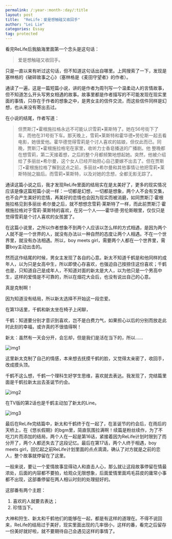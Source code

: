```yaml
---
permalink: /:year-:month-:day/:title
layout: post
title:  "ReLife：爱是想触碰又收回手"
author: "Lei Lie"
categories: Essay
tag: protected
---
```


看完ReLife后我脑海里面第一个念头是这句话：

> 爱是想触碰又收回手。

只是一直以来有听过这句话，但不知道这句话出自哪里。上网搜索了一下，发现是塞林格的《破碎故事之心》（塞林格是《麦田守望者》的作者）。

通读了一遍，这是一篇短篇小说，讲的是作者为周刊写一个温柔动人的言情故事，但不知道怎么开头写男女相遇的故事。故事里都是作者描写的不可能发现在现实里面的事情，只存在于作者的想象之中，是男女主的信件交流，而这些信件同样是幻想，也从来没有寄出去过。

在小说的结尾，作者写道：

> 但贾斯汀•霍根施拉格永远不可能认识雪莉•莱斯特了。她在56号街下了车，而他在31号街下车。那天晚上，雪莉•莱斯特和霍华德•劳伦斯一起去看电影，她很爱他。霍华德觉得雪莉是个讨人喜欢的姑娘，但仅此而已。同晚，贾斯汀•霍根施拉格宅在家里，收听力士香皂播送的广播剧。他
整晚都在想雪莉，第二天接着想，之后的整个月都频繁地想起她。突然，他被介绍给了多丽丝•希尔曼，这个女人已经开始担心自己要嫁不出去了。但在贾斯汀•霍根施拉格了解到这点之前，多丽丝•希尔曼和其他事情让他把雪莉•莱斯特抛之脑后。而雪莉•莱斯特，以及对她的念想，全都无影无踪了。

通读这篇小说之后，我才发现ReLife里面的结局实在是太美好了，更多的现实情况应该是像这篇短篇小说一样：一切都是幻想，一切都是想象，两个人不会有交集，也不会产生美好的恋情，再美好的恋情也会因为现实而被消磨，如同贾斯汀·霍根施拉格见到多丽丝·希尔曼之后，就不想想念雪莉·莱斯特了一样，而此前贾斯汀·霍根施拉格对于雪莉·莱斯特的喜欢，在另一个人——霍华德·劳伦斯眼里，仅仅只是觉得雪莉是个讨人喜欢的女孩罢了。

在这篇小说里，之所以作者想象不到两个人应该以怎么样的方式相遇，是因为两个人就不是一个世界的人，就没有办法以一种自然的态度让两个人相遇。不在一个世界里，就没有办法相遇。所以，boy meets girl，需要两个人都在一个世界里，需要boy主动出击的。

然而这作结尾的时候，男女主发现了各自的心意。新太不知道千鹤是和他同样的成年人，以为只是女高中生，所以即使心存喜欢，也强迫自己按捺住这份喜欢；千鹤也是，只知道自己是成年人，不知道对面的新太是大人，以为他只是一个男高中生，这样的爱情是不可靠的，所以在烟花大会后，也没有说出自己的心意。

真是克制啊！

因为知道没有结局，所以新太选择不开始这一段恋爱。

在第13话里，千鹤和新太坐在椅子上闲聊，

千鹤：知道要分别才意识到喜欢，岂不是白费力气，如果担心以后的分别而放走此时此刻的幸福，或许真的不很值得啊！

新太：虽然有一天会分开，会忘却，但是我们是活在当下的，所以……

![img1](../../images/img-2023-02-18/img1.jpg)

这里新太克制了自己的情感，本来想去抚摸千鹤的脸，又觉得太亲密了，收回手，改成摸头顶。

千鹤不这么想，千鹤一个理科生好学生思维，喜欢就去表达。我发现了，完结篇里面是千鹤拉新太出去圣诞节约会。

![img2](../../images/img-2023-02-18/img2.jpg)

在TV版的第2话也是千鹤主动加了新太的Line。

![img3](../../images/img-2023-02-18/img3.jpg)

最后在ReLife完结篇中，新太和千鹤终于在一起了，在圣诞节的约会后，在雨后的天桥上，在《悠长假期》的bgm里，简直氛围拉满啊！续篇是粉丝续作，为了不吃刀片而添加的结局，两个人在一起是第16话，紧接着因为ReLife计划时限到了而分开了，两个人都还失去了这段记忆。最后在第17话，两个人终于相遇，boy meets girl，回忆起之前ReLife计划里面的点点滴滴，确认了对方就是之前的恋人，整个故事就停留在了这里。

一般来说，要让一个爱情故事显得动人和直击人心，那么就让这段故事停留在情最浓处，后面的内容都不要拍，给观众无限想象，后面爱情里面鸡毛蒜皮的庸常小事都不出现，这部番停留在两人相认时刻的处理挺好的。

这部番有两个主题：

1. 喜欢的人就要去表达；
2. 珍惜当下。

大神和狩生、新太和千鹤他们的能够在一起，都是有这样的道理在。不得不说回来，ReLife的结局过于美好，现实里面出现的几率很小，这样的番，看完之后留存一份美好就好啦，就不要期待自己会遇见这样的事情了。